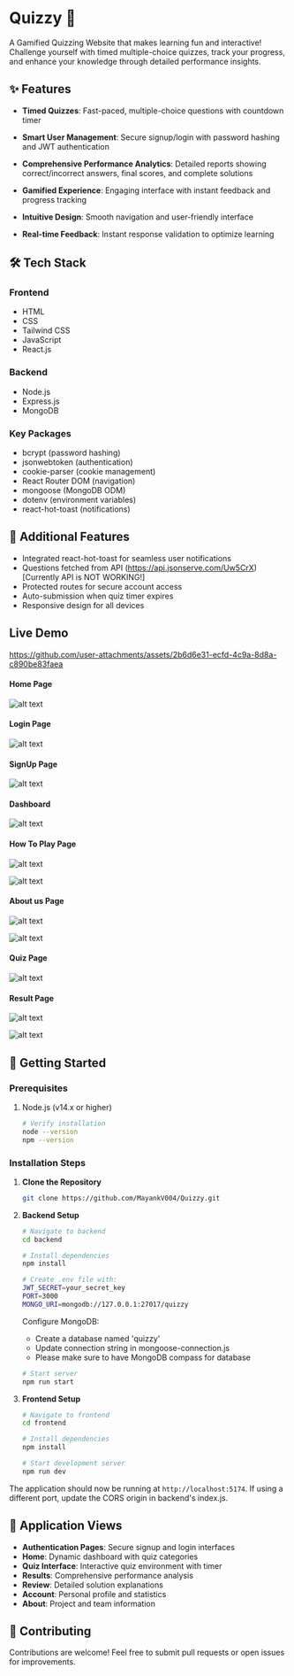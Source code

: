 # Quizzy 🎯

A Gamified Quizzing Website that makes learning fun and interactive! Challenge yourself with timed multiple-choice quizzes, track your progress, and enhance your knowledge through detailed performance insights.

## ✨ Features

- **Timed Quizzes**: Fast-paced, multiple-choice questions with countdown timer
- **Smart User Management**: Secure signup/login with password hashing and JWT authentication
- **Comprehensive Performance Analytics**: Detailed reports showing correct/incorrect answers, final scores, and complete solutions
- **Gamified Experience**: Engaging interface with instant feedback and progress tracking

- **Intuitive Design**: Smooth navigation and user-friendly interface
- **Real-time Feedback**: Instant response validation to optimize learning

## 🛠️ Tech Stack

### Frontend
- HTML
- CSS
- Tailwind CSS
- JavaScript
- React.js

### Backend
- Node.js
- Express.js
- MongoDB

### Key Packages
- bcrypt (password hashing)
- jsonwebtoken (authentication)
- cookie-parser (cookie management)
- React Router DOM (navigation)
- mongoose (MongoDB ODM)
- dotenv (environment variables)
- react-hot-toast (notifications)

## 🎯 Additional Features

- Integrated react-hot-toast for seamless user notifications
- Questions fetched from API (https://api.jsonserve.com/Uw5CrX)  [Currently API is NOT WORKING!]
- Protected routes for secure account access
- Auto-submission when quiz timer expires
- Responsive design for all devices

## Live Demo
https://github.com/user-attachments/assets/2b6d6e31-ecfd-4c9a-8d8a-c890be83faea

#### Home Page
![alt text](<Frontend//public/Screenshot 2025-02-01 223108.png>)

#### Login Page
![alt text](<Frontend//public/Screenshot 2025-02-01 223227.png>)

#### SignUp Page
![alt text](<Frontend//public/Screenshot 2025-02-01 223310.png>)

#### Dashboard
![alt text](<Frontend//public/Screenshot 2025-02-01 223519.png>)

#### How To Play Page
![alt text](<Frontend//public/Screenshot 2025-02-01 223139.png>)

![alt text](<Frontend//public/Screenshot 2025-02-01 223158.png>)

#### About us Page
![alt text](<Frontend//public/Screenshot 2025-02-01 223211.png>)

![alt text](<Frontend//public/Screenshot 2025-02-01 223218.png>)

#### Quiz Page
![alt text](<Frontend//public/Screenshot 2025-02-01 223413.png>)

#### Result Page
![alt text](<Frontend//public/Screenshot 2025-02-01 223442.png>)

![alt text](<Frontend//public/Screenshot 2025-02-01 223505.png>)



## 🚀 Getting Started

### Prerequisites

1. Node.js (v14.x or higher)
   ```bash
   # Verify installation
   node --version
   npm --version
   ```

### Installation Steps

1. **Clone the Repository**
   ```bash
   git clone https://github.com/MayankV004/Quizzy.git
   ```

2. **Backend Setup**
   ```bash
   # Navigate to backend
   cd backend

   # Install dependencies
   npm install

   # Create .env file with:
   JWT_SECRET=your_secret_key
   PORT=3000
   MONGO_URI=mongodb://127.0.0.1:27017/quizzy
   ```

   Configure MongoDB:
   - Create a database named 'quizzy'
   - Update connection string in mongoose-connection.js
   - Please make sure to have MongoDB compass for database
   

   ```bash
   # Start server
   npm run start
   ```

3. **Frontend Setup**
   ```bash
   # Navigate to frontend
   cd frontend

   # Install dependencies
   npm install

   # Start development server
   npm run dev
   ```

The application should now be running at `http://localhost:5174`. If using a different port, update the CORS origin in backend's index.js.

## 📱 Application Views

- **Authentication Pages**: Secure signup and login interfaces
- **Home**: Dynamic dashboard with quiz categories
- **Quiz Interface**: Interactive quiz environment with timer
- **Results**: Comprehensive performance analysis
- **Review**: Detailed solution explanations
- **Account**: Personal profile and statistics
- **About**: Project and team information

## 🤝 Contributing

Contributions are welcome! Feel free to submit pull requests or open issues for improvements.
